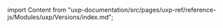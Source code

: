 
import Content from "uxp-documentation/src/pages/uxp-ref/reference-js/Modules/uxp/Versions/index.md";

<Content query="product=photoshop"/>
